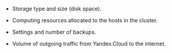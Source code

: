 * Storage type and size (disk space).

* Computing resources allocated to the hosts in the cluster.

* Settings and number of backups.

* Volume of outgoing traffic from Yandex.Cloud to the internet.

